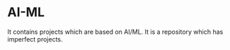 # AI-ML
It contains projects which are based on AI/ML. It is a repository which has imperfect projects. 
